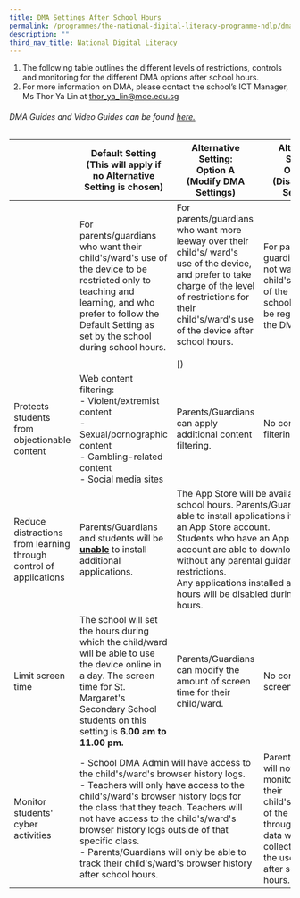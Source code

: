 ```yaml
---
title: DMA Settings After School Hours
permalink: /programmes/the-national-digital-literacy-programme-ndlp/dma-settings-after-school-hours/
description: ""
third_nav_title: National Digital Literacy
---
```

1.  The following table outlines the different levels of restrictions, controls and monitoring for the different DMA options after school hours.
2.  For more information on DMA, please contact the school’s ICT Manager, Ms Thor Ya Lin at&nbsp;[thor\_ya\_lin@moe.edu.sg](mailto:thor_ya_lin@moe.edu.sg)

###### DMA Guides and Video Guides can be found [here.](https://go.gov.sg/dmaparentguide-mg)

<table>
<thead>
  <tr>
		<th></th>
    <th>Default Setting<br>(This will apply if no Alternative Setting is chosen)</th>
    <th>Alternative Setting:<br>Option A<br>(Modify DMA Settings)</th>
    <th>Alternative Setting:<br>Option B<br>(Disable DMA Settings)</th>
    <th></th>
  </tr>
</thead>
<tbody>
  <tr>
    <td></td>
    <td>For parents/guardians who want their child's/ward's use of the device to be restricted only to teaching and learning, and who prefer to follow the Default Setting as set by the school during school hours. </td>
    <td>For parents/guardians who want more leeway over their child's/ ward's use of the device, and prefer to take charge of the level of restrictions for their child's/ward's use of the device after school hours. <br><br> [)<br></td>
    <td>For parents/ guardians who do not want their child's/ward's use of the device after school hours to be regulated by the DMA at all.</td>
  </tr>
  <tr>
    <td>Protects students from objectionable content</td>
    <td>Web content filtering:<br>- Violent/extremist content<br>- Sexual/pornographic content<br>- Gambling-related content<br>- Social media sites</td>
    <td>Parents/Guardians can apply additional content filtering.</td>
    <td>No content filtering at all.</td>
  </tr>
  <tr>
    <td>Reduce distractions from learning through control of applications</td>
		<td>Parents/Guardians and students will be <u><b>unable</b></u> to install additional applications.</td>
    <td colspan="2">The App Store will be available after school hours. Parents/Guardians are able to install applications if they have an App Store account.<br>Students who have an App Store account are able to download apps without any parental guidance or restrictions.<br>Any applications installed after school hours will be disabled during school hours.</td>
  </tr>
  <tr>
    <td> Limit screen time</td>
    <td>The school will set the hours during which the child/ward will be able to use the device online in a day. The screen time for St. Margaret's Secondary School students on this setting is <b>6.00 am to 11.00 pm.</b> </td>
    <td>Parents/Guardians can modify the amount of screen time for their child/ward.</td>
    <td>No control over screen time. </td>
  </tr>
  <tr>
    <td>Monitor students' cyber activities</td>
    <td colspan="2">- School DMA Admin will have access to the child's/ward's browser history logs.<br>- Teachers will only have access to the child's/ward's browser history logs for the class that they teach. Teachers will not have access to the child's/ward's browser history logs outside of that specific class.<br>- Parents/Guardians will only be able to track their child's/ward's browser history after school hours.</td>
    <td>Parents/Guardians will not be able to monitor or control their child's/ward's use of the device through DMA. No data will be collected during the use of the PLD after school hours.  </td>
  </tr>
</tbody>
</table>